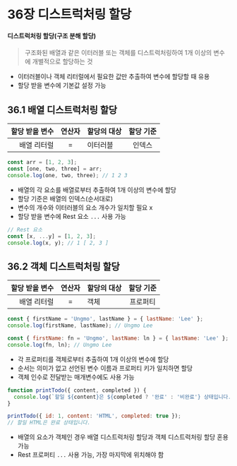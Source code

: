 # 36장 디스트럭처링 할당
#### 디스트럭처링 할당(구조 분해 할당)
> 구조화된 배열과 같은 이터러블 또는 객체를 디스트럭처링하여 1개 이상의 변수에 개별적으로 할당하는 것
- 이터러블이나 객체 리터럴에서 필요한 값만 추출하여 변수에 할당할 때 유용
- 할당 받을 변수에 기본값 설정 가능

## 36.1 배열 디스트럭처링 할당

|할당 받을 변수|연산자|할당의 대상|할당 기준|
|------:|:-----:|:------|:------:|
|배열 리터럴|=|이터러블|인덱스|

```js
const arr = [1, 2, 3];
const [one, two, three] = arr;
console.log(one, two, three); // 1 2 3
```

- 배열의 각 요소를 배열로부터 추출하여 1개 이상의 변수에 할당
- 할당 기준은 배열의 인덱스(순서대로)
- 변수의 개수와 이터러블의 요소 개수가 일치할 필요 x
- 할당 받을 변수에 Rest 요소 `...` 사용 가능

``` js
// Rest 요소
const [x, ...y] = [1, 2, 3];
console.log(x, y); // 1 [ 2, 3 ]
```

## 36.2 객체 디스트럭처링 할당

|할당 받을 변수|연산자|할당의 대상|할당 기준|
|------:|:-----:|:------|:------:|
|배열 리터럴|=|객체|프로퍼티|

```js
const { firstName = 'Ungmo', lastName } = { lastName: 'Lee' };
console.log(firstName, lastName); // Ungmo Lee

const { firstName: fn = 'Ungmo', lastName: ln } = { lastName: 'Lee' };
console.log(fn, ln); // Ungmo Lee
```

- 각 프로퍼티를 객체로부터 추출하여 1개 이상의 변수에 할당
- 순서는 의미가 없고 선언된 변수 이름과 프로퍼티 키가 일치하면 할당
- 객체 인수로 전달받는 매개변수에도 사용 가능
```js
function printTodo({ content, completed }) {
  console.log(`할일 ${content}은 ${completed ? '완료' : '비완료'} 상태입니다.`);
}

printTodo({ id: 1, content: 'HTML', completed: true });
// 할일 HTML은 완료 상태입니다.

```

- 배열의 요소가 객체인 경우 배열 디스트럭처링 할당과 객체 디스트럭처링 할당 혼용 가능
- Rest 프로퍼티 `...` 사용 가능, 가장 마지막에 위치해야 함 
